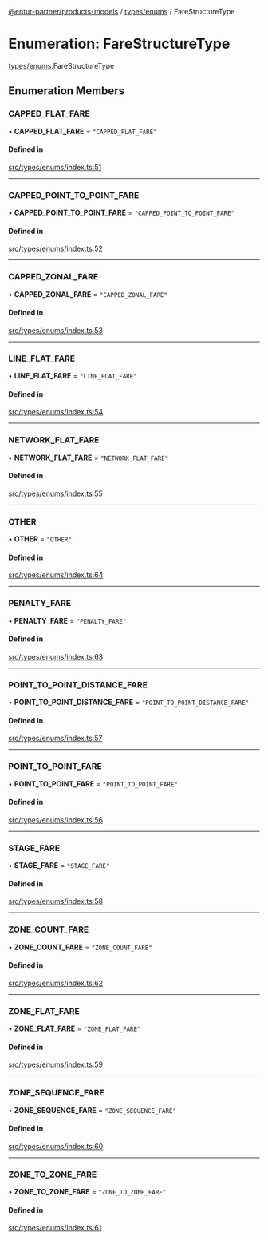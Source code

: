 [@entur-partner/products-models](../README.md) / [types/enums](../modules/types_enums.md) / FareStructureType

# Enumeration: FareStructureType

[types/enums](../modules/types_enums.md).FareStructureType

## Enumeration Members

### CAPPED\_FLAT\_FARE

• **CAPPED\_FLAT\_FARE** = ``"CAPPED_FLAT_FARE"``

#### Defined in

[src/types/enums/index.ts:51](https://github.com/entur/products-models/blob/main/src/types/enums/index.ts#L51)

___

### CAPPED\_POINT\_TO\_POINT\_FARE

• **CAPPED\_POINT\_TO\_POINT\_FARE** = ``"CAPPED_POINT_TO_POINT_FARE"``

#### Defined in

[src/types/enums/index.ts:52](https://github.com/entur/products-models/blob/main/src/types/enums/index.ts#L52)

___

### CAPPED\_ZONAL\_FARE

• **CAPPED\_ZONAL\_FARE** = ``"CAPPED_ZONAL_FARE"``

#### Defined in

[src/types/enums/index.ts:53](https://github.com/entur/products-models/blob/main/src/types/enums/index.ts#L53)

___

### LINE\_FLAT\_FARE

• **LINE\_FLAT\_FARE** = ``"LINE_FLAT_FARE"``

#### Defined in

[src/types/enums/index.ts:54](https://github.com/entur/products-models/blob/main/src/types/enums/index.ts#L54)

___

### NETWORK\_FLAT\_FARE

• **NETWORK\_FLAT\_FARE** = ``"NETWORK_FLAT_FARE"``

#### Defined in

[src/types/enums/index.ts:55](https://github.com/entur/products-models/blob/main/src/types/enums/index.ts#L55)

___

### OTHER

• **OTHER** = ``"OTHER"``

#### Defined in

[src/types/enums/index.ts:64](https://github.com/entur/products-models/blob/main/src/types/enums/index.ts#L64)

___

### PENALTY\_FARE

• **PENALTY\_FARE** = ``"PENALTY_FARE"``

#### Defined in

[src/types/enums/index.ts:63](https://github.com/entur/products-models/blob/main/src/types/enums/index.ts#L63)

___

### POINT\_TO\_POINT\_DISTANCE\_FARE

• **POINT\_TO\_POINT\_DISTANCE\_FARE** = ``"POINT_TO_POINT_DISTANCE_FARE"``

#### Defined in

[src/types/enums/index.ts:57](https://github.com/entur/products-models/blob/main/src/types/enums/index.ts#L57)

___

### POINT\_TO\_POINT\_FARE

• **POINT\_TO\_POINT\_FARE** = ``"POINT_TO_POINT_FARE"``

#### Defined in

[src/types/enums/index.ts:56](https://github.com/entur/products-models/blob/main/src/types/enums/index.ts#L56)

___

### STAGE\_FARE

• **STAGE\_FARE** = ``"STAGE_FARE"``

#### Defined in

[src/types/enums/index.ts:58](https://github.com/entur/products-models/blob/main/src/types/enums/index.ts#L58)

___

### ZONE\_COUNT\_FARE

• **ZONE\_COUNT\_FARE** = ``"ZONE_COUNT_FARE"``

#### Defined in

[src/types/enums/index.ts:62](https://github.com/entur/products-models/blob/main/src/types/enums/index.ts#L62)

___

### ZONE\_FLAT\_FARE

• **ZONE\_FLAT\_FARE** = ``"ZONE_FLAT_FARE"``

#### Defined in

[src/types/enums/index.ts:59](https://github.com/entur/products-models/blob/main/src/types/enums/index.ts#L59)

___

### ZONE\_SEQUENCE\_FARE

• **ZONE\_SEQUENCE\_FARE** = ``"ZONE_SEQUENCE_FARE"``

#### Defined in

[src/types/enums/index.ts:60](https://github.com/entur/products-models/blob/main/src/types/enums/index.ts#L60)

___

### ZONE\_TO\_ZONE\_FARE

• **ZONE\_TO\_ZONE\_FARE** = ``"ZONE_TO_ZONE_FARE"``

#### Defined in

[src/types/enums/index.ts:61](https://github.com/entur/products-models/blob/main/src/types/enums/index.ts#L61)
